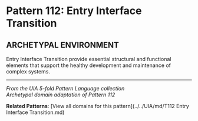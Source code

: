# Pattern 112: Entry Interface Transition

## ARCHETYPAL ENVIRONMENT

Entry Interface Transition provide essential structural and functional elements that support the healthy development and maintenance of complex systems.

---

*From the UIA 5-fold Pattern Language collection*  
*Archetypal domain adaptation of Pattern 112*

**Related Patterns**: [View all domains for this pattern](../../UIA/md/T112 Entry Interface Transition.md)